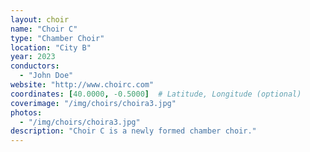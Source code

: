 ```yaml
---
layout: choir
name: "Choir C"
type: "Chamber Choir"
location: "City B"
year: 2023
conductors:
  - "John Doe"
website: "http://www.choirc.com"
coordinates: [40.0000, -0.5000]  # Latitude, Longitude (optional)
coverimage: "/img/choirs/choira3.jpg"
photos:
  - "/img/choirs/choira3.jpg"
description: "Choir C is a newly formed chamber choir."
---
```

